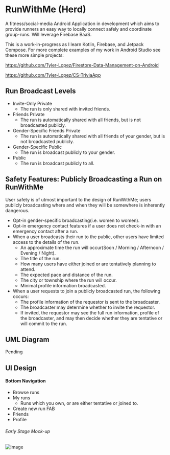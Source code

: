 # RunWithMe (Herd)
A fitness/social-media Android Application in development which aims to provide runners an easy way to locally connect safely and coordinate group-runs. Will leverage Firebase BaaS.

This is a work-in-progress as I learn Kotlin, Firebase, and Jetpack Compose. For more complete examples of my work in Android Studio see these more simple projects: 

https://github.com/Tyler-Lopez/Firestore-Data-Management-on-Android

https://github.com/Tyler-Lopez/CS-TriviaApp

## Run Broadcast Levels

* Invite-Only Private
  * The run is only shared with invited friends.
* Friends Private
  * The run is automatically shared with all friends, but is not broadcasted publicly.
* Gender-Specific Friends Private
  * The run is automatically shared with all friends of your gender, but is not broadcasted publicly.
* Gender-Specific Public
  * The run is broadcast publicly to your gender.
* Public
  * The run is broadcast publicly to all.

## Safety Features: Publicly Broadcasting a Run on RunWithMe

User safety is of utmost important to the design of RunWithMe; users publicly broadcasting where and when they will be somewhere is inherently dangerous.

* Opt-in gender-specific broadcasting(i.e. women to women).
* Opt-in emergency contact features if a user does not check-in with an emergency contact after a run.
* When a user broadcasts their run to the public, other users have limited access to the details of the run.
  * An approximate time the run will occur(Soon / Morning / Afternoon / Evening / Night).
  * The title of the run.
  * How many users have either joined or are tentatively planning to attend.
  * The expected pace and distance of the run.
  * The city or township where the run will occur.
  * Minimal profile information broadcasted.
* When a user requests to join a publicly broadcasted run, the following occurs:
  * The profile information of the requestor is sent to the broadcaster.
  * The broadcaster may determine whether to invite the requestor.
  * If invited, the requestor may see the full run information, profile of the broadcaster, and may then decide whether they are tentative or will commit to the run.

## UML Diagram
Pending

## UI Design
#### Bottom Navigation

* Browse runs
* My runs
  * Runs which you own, or are either tentative or joined to.
* Create new run FAB
* Friends
* Profile

###### Early Stage Mock-up
![image](https://user-images.githubusercontent.com/77797048/130992445-ae6830fc-1914-4e26-bdb3-6dea9d03fe43.png)
